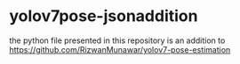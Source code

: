 # yolov7pose-jsonaddition
the python file presented in this repository is an addition to https://github.com/RizwanMunawar/yolov7-pose-estimation
